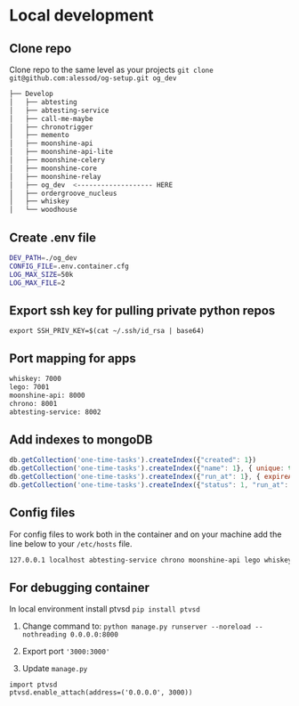 # Local development

## Clone repo

Clone repo to the same level as your projects `git clone git@github.com:alessod/og-setup.git og_dev`

```bash
├── Develop
│   ├── abtesting
│   ├── abtesting-service
│   ├── call-me-maybe
│   ├── chronotrigger
│   ├── memento
│   ├── moonshine-api
│   ├── moonshine-api-lite
│   ├── moonshine-celery
│   ├── moonshine-core
│   ├── moonshine-relay
│   ├── og_dev  <------------------- HERE
│   ├── ordergroove_nucleus
│   ├── whiskey
│   └── woodhouse
```

## Create .env file

```bash
DEV_PATH=./og_dev
CONFIG_FILE=.env.container.cfg
LOG_MAX_SIZE=50k
LOG_MAX_FILE=2
```

## Export ssh key for pulling private python repos

`export SSH_PRIV_KEY=$(cat ~/.ssh/id_rsa | base64)`

## Port mapping for apps

```bash
whiskey: 7000
lego: 7001
moonshine-api: 8000
chrono: 8001
abtesting-service: 8002
```

## Add indexes to mongoDB

```javascript
db.getCollection('one-time-tasks').createIndex({"created": 1})
db.getCollection('one-time-tasks').createIndex({"name": 1}, { unique: true })
db.getCollection('one-time-tasks').createIndex({"run_at": 1}, { expireAfterSeconds: 7776000 })
db.getCollection('one-time-tasks').createIndex({"status": 1, "run_at": 1})
```

## Config files

For config files to work both in the container and on your machine add the line below to your `/etc/hosts` file.

```bash
127.0.0.1 localhost abtesting-service chrono moonshine-api lego whiskey mariadb memcached mongo rabbitmq redis
```

## For debugging container

In local environment install ptvsd `pip install ptvsd`

1. Change command to: `python manage.py runserver --noreload --nothreading 0.0.0.0:8000`

2. Export port `'3000:3000'`

3. Update `manage.py`

```
import ptvsd
ptvsd.enable_attach(address=('0.0.0.0', 3000))
```
